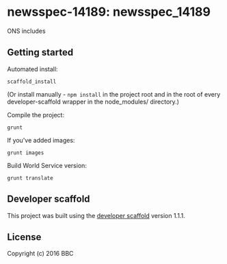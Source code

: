 # newsspec-14189: newsspec_14189

ONS includes

## Getting started

Automated install:

```
scaffold_install
```

(Or install manually - `npm install` in the project root and in the root of every developer-scaffold wrapper in the node_modules/ directory.)

Compile the project:

```
grunt
```

If you've added images:

```
grunt images
```

Build World Service version:

```
grunt translate
```

## Developer scaffold

This project was built using the [developer scaffold](https://github.com/bbc/news-vj-developer-scaffold) version 1.1.1.

## License
Copyright (c) 2016 BBC 